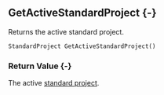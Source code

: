 ## GetActiveStandardProject {-}

Returns the active standard project.

```{sql}
StandardProject GetActiveStandardProject()
```

### Return Value {-}

The active [standard project](#standardproject).
